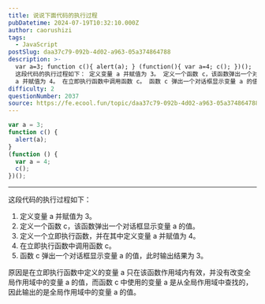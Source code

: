 ```yaml
---
title: 说说下面代码的执行过程
pubDatetime: 2024-07-19T10:32:10.000Z
author: caorushizi
tags:
  - JavaScript
postSlug: daa37c79-092b-4d02-a963-05a374864788
description: >-
  var a=3; function c(){ alert(a); } (function(){ var a=4; c(); })();
  这段代码的执行过程如下： 定义变量 a 并赋值为 3。 定义一个函数 c，该函数弹出一个对话框显示变量 a 的值。 定义一个立即执行函数，并在其中定义变量
  a 并赋值为 4。 在立即执行函数中调用函数 c。 函数 c 弹出一个对话框显示变量 a 的值，此时输出结果
difficulty: 2
questionNumber: 2037
source: https://fe.ecool.fun/topic/daa37c79-092b-4d02-a963-05a374864788
---
```


```js
var a = 3;
function c() {
  alert(a);
}
(function () {
  var a = 4;
  c();
})();
```

---

这段代码的执行过程如下：

1. 定义变量 a 并赋值为 3。
2. 定义一个函数 c，该函数弹出一个对话框显示变量 a 的值。
3. 定义一个立即执行函数，并在其中定义变量 a 并赋值为 4。
4. 在立即执行函数中调用函数 c。
5. 函数 c 弹出一个对话框显示变量 a 的值，此时输出结果为 3。

原因是在立即执行函数中定义的变量 a 只在该函数作用域内有效，并没有改变全局作用域中的变量 a 的值，而函数 c 中使用的变量 a 是从全局作用域中查找的，因此输出的是全局作用域中的变量 a 的值。
